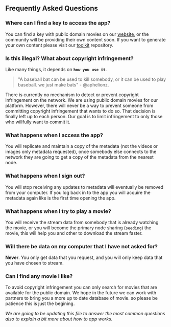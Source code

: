 ## Frequently Asked Questions

### Where can I find a key to access the app?
You can find a key with public domain movies on our [website](http://watchit.movie), or the community will be providing their own content soon.
If you want to generate your own content please visit our [toolkit](https://github.com/ZorrillosDev/watchit-toolkit) repository.

### Is this illegal? What about copyright infringement?

Like many things, it depends on **`how you use it`**. 
> "A baseball bat can be used to kill somebody, or it can be used to play baseball. we just make bats" - @aphelionz.

There is currently no mechanism to detect or prevent copyright infringement on the network. 
We are using public domain movies for our platform. 
However, there will never be a way to prevent someone from committing copyright infringement that wants to do so. 
That decision is finally left up to each person. Our goal is to limit infringement to only those who willfully want to commit it.

### What happens when I access the app?

You will replicate and maintain a copy of the metadata (not the videos or images only metadata requested), once somebody else connects to the network 
they are going to get a copy of the metadata from the nearest node.

### What happens when I sign out?

You will stop receiving any updates to  metadata will eventually be removed from your computer. 
If you log back in to the app you will acquire the metadata again like is the first time opening the app.

### What happens when I try to play a movie?

You will receive the stream data from somebody that is already watching the movie, 
or you will become the primary node sharing (`seeding`) the movie, this will help you and other 
to download the stream faster.

### Will there be data on my computer that I have not asked for?

**Never**. You only get data that you request, and you will only keep data that you have chosen to stream.

### Can I find any movie I like?

To avoid copyright infringement you can only search for movies that are available for the public domain.
 We hope in the future we can work with partners to bring you a more up to date database of movie. so please be patience 
 this is just the begining.

*We are going to be updating this file to answer the most common questions also to explain a bit more about how to app works.*
